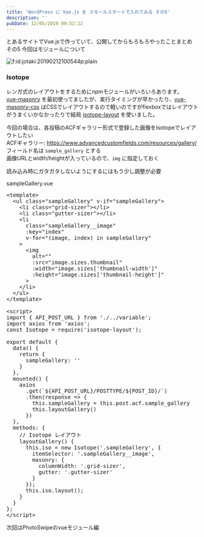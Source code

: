 ```yaml
---
title: 'WordPress に Vue.js を スモールスタートで入れてみる その5'
description: ''
pubDate: 12/05/2019 09:52:22
---
```


<p>とあるサイトでVue.jsで作っていて、公開してからもろもろやったことまとめ その5
今回はモジュールについて</p>

<p><span itemscope itemtype="http://schema.org/Photograph"><img src="/images/hatena/20190212100544.png" alt="f:id:jotaki:20190212100544p:plain" title="f:id:jotaki:20190212100544p:plain" class="hatena-fotolife" itemprop="image"></span></p>

<h3>Isotope</h3>

<p>レンガ式のレイアウトをするためにnpmモジュールがいろいろあります。<br/>
<a href="https://www.npmjs.com/package/vue-masonry">vue-masonry</a> を最初使ってましたが、実行タイミングが早かったり、<a href="https://www.npmjs.com/package/vue-masonry-css">vue-masonry-css</a> はCSSでレイアウトするので軽いのですがflexboxではレイアウトがうまくいかなかったりで結局 <a href="https://www.npmjs.com/package/isotope-layout">isotope-layout</a> を使いました。</p>

<p>今回の場合は、各投稿のACFギャラリー形式で登録した画像をIsotopeでレイアウトしたい<br/>
ACFギャラリー: <a href="https://www.advancedcustomfields.com/resources/gallery/">https://www.advancedcustomfields.com/resources/gallery/</a><br/>
フィールド名は <code>sample_gallery</code> とする<br/>
画像URLとwidth/heightが入っているので、<code>img</code> に指定しておく</p>

<p>読み込み時にガタガタしないようにするにはもう少し調整が必要</p>

<p>sampleGallery.vue</p>

<pre class="code lang-javascript" data-lang="javascript" data-unlink>&lt;template&gt;
  &lt;ul <span class="synStatement">class</span>=<span class="synConstant">&quot;sampleGallery&quot;</span> v-<span class="synStatement">if</span>=<span class="synConstant">&quot;sampleGallery&quot;</span>&gt;
    &lt;li <span class="synStatement">class</span>=<span class="synConstant">&quot;grid-sizer&quot;</span>&gt;&lt;/li&gt;
    &lt;li <span class="synStatement">class</span>=<span class="synConstant">&quot;gutter-sizer&quot;</span>&gt;&lt;/li&gt;
    &lt;li
      <span class="synStatement">class</span>=<span class="synConstant">&quot;sampleGallery__image&quot;</span>
      :key=<span class="synConstant">&quot;index&quot;</span>
      v-<span class="synStatement">for</span>=<span class="synConstant">&quot;(image, index) in sampleGallery&quot;</span>
    &gt;
      &lt;img
        alt=<span class="synConstant">&quot;&quot;</span>
        :src=<span class="synConstant">&quot;image.sizes.thumbnail&quot;</span>
        :width=<span class="synConstant">&quot;image.sizes['thumbnail-width']&quot;</span>
        :height=<span class="synConstant">&quot;image.sizes['thumbnail-height']&quot;</span>
      &gt;
    &lt;/li&gt;
  &lt;/ul&gt;
&lt;/template&gt;

&lt;script&gt;
<span class="synStatement">import</span> <span class="synIdentifier">{</span> API_POST_URL <span class="synIdentifier">}</span> from <span class="synConstant">'./../variable'</span>;
<span class="synStatement">import</span> axios from <span class="synConstant">'axios'</span>;
<span class="synStatement">const</span> Isotope = require(<span class="synConstant">'isotope-layout'</span>);

<span class="synStatement">export</span> <span class="synStatement">default</span> <span class="synIdentifier">{</span>
  data() <span class="synIdentifier">{</span>
    <span class="synStatement">return</span> <span class="synIdentifier">{</span>
      sampleGallery: <span class="synConstant">''</span>
    <span class="synIdentifier">}</span>
  <span class="synIdentifier">}</span>,
  mounted() <span class="synIdentifier">{</span>
    axios
      .get(`$<span class="synIdentifier">{</span>API_POST_URL<span class="synIdentifier">}</span>/POSTTYPE/$<span class="synIdentifier">{</span>POST_ID<span class="synIdentifier">}</span>/`)
      .then(response =&gt; <span class="synIdentifier">{</span>
        <span class="synIdentifier">this</span>.sampleGallery = <span class="synIdentifier">this</span>.post.acf.sample_gallery
        <span class="synIdentifier">this</span>.layoutGallery()
      <span class="synIdentifier">}</span>)
  <span class="synIdentifier">}</span>,
  methods: <span class="synIdentifier">{</span>
    <span class="synComment">// Isotope レイアウト</span>
    layoutGallery() <span class="synIdentifier">{</span>
      <span class="synIdentifier">this</span>.iso = <span class="synStatement">new</span> Isotope(<span class="synConstant">'.sampleGallery'</span>, <span class="synIdentifier">{</span>
        itemSelector: <span class="synConstant">'.sampleGallery__image'</span>,
        masonry: <span class="synIdentifier">{</span>
          columnWidth: <span class="synConstant">'.grid-sizer'</span>,
          gutter: <span class="synConstant">'.gutter-sizer'</span>
        <span class="synIdentifier">}</span>
      <span class="synIdentifier">}</span>);
      <span class="synIdentifier">this</span>.iso.layout();
    <span class="synIdentifier">}</span>
  <span class="synIdentifier">}</span>
<span class="synIdentifier">}</span>;
&lt;/script&gt;
</pre>

<p>次回はPhotoSwipeのvueモジュール編</p>
